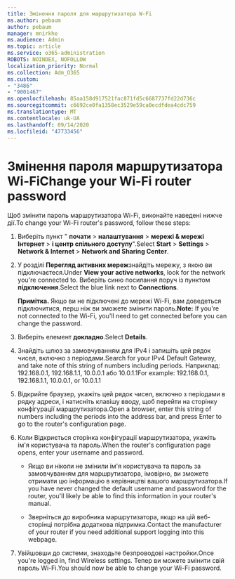 ```yaml
---
title: Змінення пароля для маршрутизатора W-Fi
ms.author: pebaum
author: pebaum
manager: mnirkhe
ms.audience: Admin
ms.topic: article
ms.service: o365-administration
ROBOTS: NOINDEX, NOFOLLOW
localization_priority: Normal
ms.collection: Adm_O365
ms.custom:
- "3486"
- "9001467"
ms.openlocfilehash: 85aa158d917521fac871fd5c6687737fd22d736c
ms.sourcegitcommit: c6692ce0fa1358ec3529e59ca0ecdfdea4cdc759
ms.translationtype: MT
ms.contentlocale: uk-UA
ms.lasthandoff: 09/14/2020
ms.locfileid: "47733456"
---
```

# <a name="change-your-wi-fi-router-password"></a><span data-ttu-id="79c77-102">Змінення пароля маршрутизатора Wi-Fi</span><span class="sxs-lookup"><span data-stu-id="79c77-102">Change your Wi-Fi router password</span></span>

<span data-ttu-id="79c77-103">Щоб змінити пароль маршрутизатора Wi-Fi, виконайте наведені нижче дії.</span><span class="sxs-lookup"><span data-stu-id="79c77-103">To change your Wi-Fi router's password, follow these steps:</span></span>

1. <span data-ttu-id="79c77-104">Виберіть пункт " **почати**  >  **налаштування**  >  **мережі & мережі Інтернет**  >  **і центр спільного доступу**".</span><span class="sxs-lookup"><span data-stu-id="79c77-104">Select **Start** > **Settings** > **Network & Internet** > **Network and Sharing Center**.</span></span>

2. <span data-ttu-id="79c77-105">У розділі **Перегляд активних мереж**знайдіть мережу, з якою ви підключаєтеся.</span><span class="sxs-lookup"><span data-stu-id="79c77-105">Under **View your active networks**, look for the network you're connected to.</span></span> <span data-ttu-id="79c77-106">Виберіть синю посилання поруч із пунктом **підключення**.</span><span class="sxs-lookup"><span data-stu-id="79c77-106">Select the blue link next to **Connections**.</span></span><br>

   <span data-ttu-id="79c77-107">**Примітка.** Якщо ви не підключені до мережі Wi-Fi, вам доведеться підключитися, перш ніж ви зможете змінити пароль.</span><span class="sxs-lookup"><span data-stu-id="79c77-107">**Note:** If you're not connected to the Wi-Fi, you'll need to get connected before you can change the password.</span></span>

3. <span data-ttu-id="79c77-108">Виберіть елемент **докладно**.</span><span class="sxs-lookup"><span data-stu-id="79c77-108">Select **Details**.</span></span>

4. <span data-ttu-id="79c77-109">Знайдіть шлюз за замовчуванням для IPv4 і запишіть цей рядок чисел, включно з періодами.</span><span class="sxs-lookup"><span data-stu-id="79c77-109">Search for your IPv4 Default Gateway, and take note of this string of numbers including periods.</span></span> <span data-ttu-id="79c77-110">Наприклад: 192.168.0.1, 192.168.1.1, 10.0.0.1 або 10.0.1.1</span><span class="sxs-lookup"><span data-stu-id="79c77-110">For example: 192.168.0.1, 192.168.1.1, 10.0.0.1, or 10.0.1.1</span></span>

5. <span data-ttu-id="79c77-111">Відкрийте браузер, укажіть цей рядок чисел, включно з періодами в рядку адреси, і натисніть клавішу вводу, щоб перейти на сторінку конфігурації маршрутизатора.</span><span class="sxs-lookup"><span data-stu-id="79c77-111">Open a browser, enter this string of numbers including the periods into the address bar, and press Enter to go to the router's configuration page.</span></span>

6. <span data-ttu-id="79c77-112">Коли Відкриється сторінка конфігурації маршрутизатора, укажіть ім'я користувача та пароль.</span><span class="sxs-lookup"><span data-stu-id="79c77-112">When the router's configuration page opens, enter your username and password.</span></span><br>
   - <span data-ttu-id="79c77-113">Якщо ви ніколи не змінили ім'я користувача та пароль за замовчуванням для маршрутизатора, імовірно, ви зможете отримати цю інформацію в керівництві вашого маршрутизатора.</span><span class="sxs-lookup"><span data-stu-id="79c77-113">If you have never changed the default username and password for the router, you'll likely be able to find this information in your router's manual.</span></span>

   - <span data-ttu-id="79c77-114">Зверніться до виробника маршрутизатора, якщо на цій веб-сторінці потрібна додаткова підтримка.</span><span class="sxs-lookup"><span data-stu-id="79c77-114">Contact the manufacturer of your router if you need additional support logging into this webpage.</span></span>

7. <span data-ttu-id="79c77-115">Увійшовши до системи, знаходьте безпроводові настройки.</span><span class="sxs-lookup"><span data-stu-id="79c77-115">Once you're logged in, find Wireless settings.</span></span> <span data-ttu-id="79c77-116">Тепер ви можете змінити свій пароль Wi-Fi.</span><span class="sxs-lookup"><span data-stu-id="79c77-116">You should now be able to change your Wi-Fi password.</span></span>
